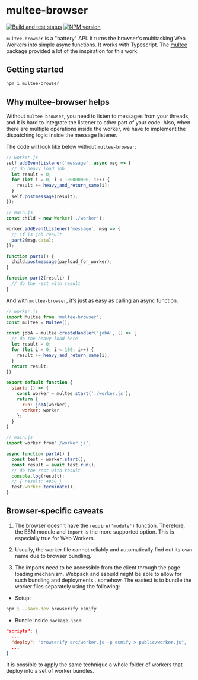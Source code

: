 # multee-browser

[![Build and test status](https://github.com/WeWatchWall/multee-browser/workflows/Lint%20and%20test/badge.svg)](https://github.com/WeWatchWall/multee-browser/actions?query=workflow%3A%22Lint+and+test%22)
[![NPM version](https://img.shields.io/npm/v/multee-browser.svg)](https://www.npmjs.com/package/multee-browser)

`multee-browser` is a "battery" API. It turns the browser's multitasking Web Workers into simple async functions. It works with Typescript. The [multee](https://www.npmjs.com/package/multee) package provided a lot of the inspiration for this work.

## Getting started

```bash
npm i multee-browser
```

## Why multee-browser helps

Without `multee-browser`, you need to listen to messages from your threads, and it is hard to integrate the listener to other part of your code. Also, when there are multiple operations inside the worker, we have to implement the dispatching logic inside the message listener.

The code will look like below without `multee-browser`:

```javascript
// worker.js
self.addEventListener('message', async msg => {
  // do heavy load job
  let result = 0;
  for (let i = 0; i < 100000000; i++) {
    result += heavy_and_return_same(i);
  }
  self.postmessage(result);
});

// main.js
const child = new Worker('./worker');

worker.addEventListener('message', msg => {
  // if is job result
  part2(msg.data);
});

function part1() {
  child.postmessage(payload_for_worker);
}

function part2(result) {
  // do the rest with result
}
```

And with `multee-browser`, it's just as easy as calling an async function.

```javascript
// worker.js
import Multee from 'multee-browser';
const multee = Multee();

const jobA = multee.createHandler('jobA', () => {
  // do the heavy load here
  let result = 0;
  for (let i = 0; i < 100; i++) {
    result += heavy_and_return_same(i);
  }
  return result;
})

export default function {
  start: () => {
    const worker = multee.start('./worker.js');
    return {
      run: jobA(worker),
      worker: worker
    };
  }
}

// main.js
import worker from'./worker.js';

async function partA() {
  const test = worker.start();
  const result = await test.run();
  // do the rest with result
  console.log(result);
  // { result: 4950 }
  test.worker.terminate();
}
```

## Browser-specific caveats

1. The browser doesn't have the `require('module')` function.
Therefore, the ESM module and `import` is the more supported option.
This is especially true for Web Workers.

2. Usually, the worker file cannot reliably and automatically find out its
own name due to browser bundling.

3. The imports need to be accessible from the client through the page loading
mechanism. Webpack and esbuild might be able to allow for such bundling and
deployments...somehow. The easiest is to bundle the worker files separately
using the following:

- Setup:

```bash
npm i --save-dev browserify esmify
```

- Bundle inside `package.json`:

```json
"scripts": {
  ...
  "deploy": "browserify src/worker.js -p esmify > public/worker.js",
  ...
}
```

It is possible to apply the same technique a whole folder of workers that deploy
into a set of worker bundles.
